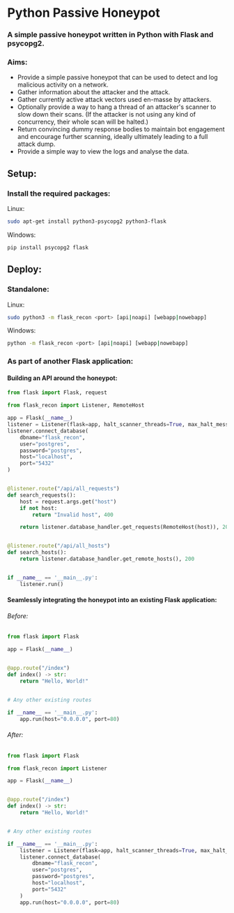 # Python Passive Honeypot

### A simple passive honeypot written in Python with Flask and psycopg2.

### Aims:

- Provide a simple passive honeypot that can be used to detect and log malicious activity on a network.
- Gather information about the attacker and the attack.
- Gather currently active attack vectors used en-masse by attackers.
- Optionally provide a way to hang a thread of an attacker's scanner to slow down their scans. (If the attacker is not
  using any kind of concurrency, their whole scan will be halted.)
- Return convincing dummy response bodies to maintain bot engagement and encourage further scanning, ideally ultimately
  leading to a full attack dump.
- Provide a simple way to view the logs and analyse the data.

## Setup:

### Install the required packages:

Linux:

```bash
sudo apt-get install python3-psycopg2 python3-flask
```

Windows:

```bash
pip install psycopg2 flask
```

## Deploy:

### Standalone:

Linux:

```bash
sudo python3 -m flask_recon <port> [api|noapi] [webapp|nowebapp]
```

Windows:

```bash
python -m flask_recon <port> [api|noapi] [webapp|nowebapp]
```

### As part of another Flask application:

#### Building an API around the honeypot:

```python
from flask import Flask, request

from flask_recon import Listener, RemoteHost

app = Flask(__name__)
listener = Listener(flask=app, halt_scanner_threads=True, max_halt_messages=100_000, port=80)
listener.connect_database(
    dbname="flask_recon",
    user="postgres",
    password="postgres",
    host="localhost",
    port="5432"
)


@listener.route("/api/all_requests")
def search_requests():
    host = request.args.get("host")
    if not host:
        return "Invalid host", 400

    return listener.database_handler.get_requests(RemoteHost(host)), 200


@listener.route("/api/all_hosts")
def search_hosts():
    return listener.database_handler.get_remote_hosts(), 200


if __name__ == '__main__.py':
    listener.run()

```

#### Seamlessly integrating the honeypot into an existing Flask application:

###### Before:

```python
from flask import Flask

app = Flask(__name__)


@app.route("/index")
def index() -> str:
    return "Hello, World!"


# Any other existing routes

if __name__ == '__main__.py':
    app.run(host="0.0.0.0", port=80)
```

###### After:

```python
from flask import Flask

from flask_recon import Listener

app = Flask(__name__)


@app.route("/index")
def index() -> str:
    return "Hello, World!"


# Any other existing routes

if __name__ == '__main__.py':
    listener = Listener(flask=app, halt_scanner_threads=True, max_halt_messages=100_000, port=80)
    listener.connect_database(
        dbname="flask_recon",
        user="postgres",
        password="postgres",
        host="localhost",
        port="5432"
    )
    app.run(host="0.0.0.0", port=80)

```
